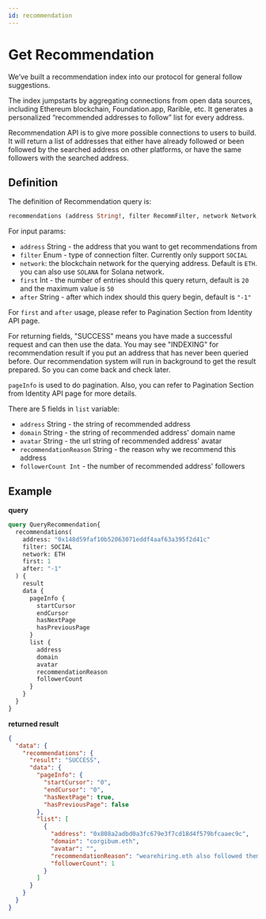 ```yaml
---
id: recommendation
---
```


# Get Recommendation

We’ve built a recommendation index into our protocol for general follow suggestions.

The index jumpstarts by aggregating connections from open data sources, including Ethereum blockchain, Foundation.app, Rarible, etc. It generates a personalized “recommended addresses to follow” list for every address. 

Recommendation API is to give more possible connections to users to build. It will return a list of addresses that either have already followed or been followed by the searched address on other platforms, or have the same followers with the searched address. 

## Definition

 The definition of Recommendation query is:

 ```graphql
recommendations (address String!, filter RecommFilter, network Network, first Int, after String) RecommendationResponse!
 ```

For input params:
* `address` String - the address that you want to get recommendations from
* `filter` Enum - type of connection filter. Currently only support `SOCIAL`
* `network`: the blockchain network for the querying address. Default is `ETH`. you can also use `SOLANA` for Solana network.
* `first` Int - the number of entries should this query return, default is `20` and the maximum value is `50`
* `after` String - after which index should this query begin, default is `"-1"`

For `first` and `after` usage, please refer to Pagination Section from Identity API page.

For returning fields, "SUCCESS" means you have made a successful request and can then use the data. You may see "INDEXING" for recommendation result if you put an address that has never been queried before. Our recommendation system will run in background to get the result prepared. So you can come back and check later.

`pageInfo` is used to do pagination. Also, you can refer to Pagination Section from Identity API page for more details.

There are 5 fields in `list` variable:

* `address` String - the string of recommended address
* `domain` String - the string of recommended address' domain name
* `avatar` String - the url string of recommended address' avatar
* `recommendationReason` String - the reason why we recommend this address
* `followerCount Int` - the number of recommended address' followers


## Example 
**query**

```graphql
query QueryRecommendation{
  recommendations(
    address: "0x148d59faf10b52063071eddf4aaf63a395f2d41c"
    filter: SOCIAL
    network: ETH
    first: 1
    after: "-1"
  ) {
    result
    data {
      pageInfo {
        startCursor
        endCursor
        hasNextPage
        hasPreviousPage
      }
      list {
        address
        domain
        avatar
        recommendationReason
        followerCount
      } 
    }
  }
}
```

**returned result**

```json
{
  "data": {
    "recommendations": {
      "result": "SUCCESS",
      "data": {
        "pageInfo": {
          "startCursor": "0",
          "endCursor": "0",
          "hasNextPage": true,
          "hasPreviousPage": false
        },
        "list": [
          {
            "address": "0x808a2adbd0a3fc679e3f7cd18d4f579bfcaaec9c",
            "domain": "corgibum.eth",
            "avatar": "",
            "recommendationReason": "wearehiring.eth also followed them",
            "followerCount": 1
          }
        ]
      }
    }
  }
}
```
